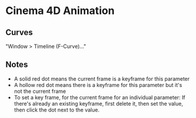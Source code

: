 # Cinema 4D Animation

## Curves

"Window > Timeline (F-Curve)..."

## Notes

- A solid red dot means the current frame is a keyframe for this parameter
- A hollow red dot means there is a keyframe for this parameter but it's not the current frame
- To set a key frame, for the current frame for an individual parameter: If there's already an existing keyframe, first delete it, then set the value, then click the dot next to the value.
